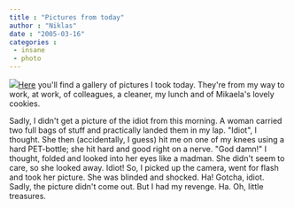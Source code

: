 ```yaml
---
title : "Pictures from today"
author : "Niklas"
date : "2005-03-16"
categories : 
 - insane
 - photo
---
```


[![](http://www.niklasblog.com/wp-content/2005-03-16-stairs.jpg)](http://www.niklasblog.com/bilder/2005-03-16/images/PICT0041.jpg)[Here](https://niklasblog.com/bilder/2005-03-16) you'll find a gallery of pictures I took today. They're from my way to work, at work, of colleagues, a cleaner, my lunch and of Mikaela's lovely cookies.

Sadly, I didn't get a picture of the idiot from this morning. A woman carried two full bags of stuff and practically landed them in my lap. "Idiot", I thought. She then (accidentally, I guess) hit me on one of my knees using a hard PET-bottle; she hit hard and good right on a nerve. "God damn!" I thought, folded and looked into her eyes like a madman. She didn't seem to care, so she looked away. Idiot! So, I picked up the camera, went for flash and took her picture. She was blinded and shocked. Ha! Gotcha, idiot. Sadly, the picture didn't come out. But I had my revenge. Ha. Oh, little treasures.
